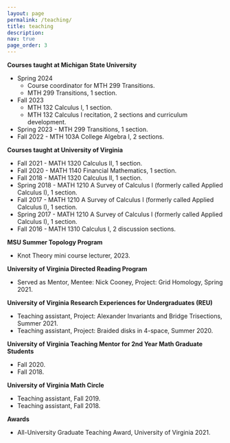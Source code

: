 ```yaml
---
layout: page
permalink: /teaching/
title: teaching
description:
nav: true
page_order: 3
---
```


**Courses taught at Michigan State University**
- Spring 2024
  - Course coordinator for MTH 299 Transitions.
  - MTH 299 Transitions, 1 section.
- Fall 2023
  - MTH 132 Calculus I, 1 section.
  - MTH 132 Calculus I recitation, 2 sections and curriculum development.
- Spring 2023 - MTH 299 Transitions, 1 section.
- Fall 2022 - MTH 103A College Algebra I, 2 sections.

**Courses taught at University of Virginia**
- Fall 2021 - MATH 1320 Calculus II, 1 section.
- Fall 2020 - MATH 1140 Financial Mathematics, 1 section.
- Fall 2018 - MATH 1320 Calculus II, 1 section.
- Spring 2018 - MATH 1210 A Survey of Calculus I (formerly called Applied Calculus I), 1 section.
- Fall 2017 - MATH 1210 A Survey of Calculus I (formerly called Applied Calculus I), 1 section.
- Spring 2017 - MATH 1210 A Survey of Calculus I (formerly called Applied Calculus I), 1 section.
- Fall 2016 - MATH 1310 Calculus I, 2 discussion sections.

**MSU Summer Topology Program**
- Knot Theory mini course lecturer, 2023.

**University of Virginia Directed Reading Program**
- Served as Mentor, Mentee: Nick Cooney, Project: Grid Homology, Spring 2021.

**University of Virginia Research Experiences for Undergraduates (REU)**
- Teaching assistant, Project: Alexander Invariants and Bridge Trisections, Summer 2021.
- Teaching assistant, Project: Braided disks in 4-space, Summer 2020.

**University of Virginia Teaching Mentor for 2nd Year Math Graduate Students**
- Fall 2020.
- Fall 2018.

**University of Virginia Math Circle**
- Teaching assistant, Fall 2019.
- Teaching assistant, Fall 2018.

**Awards**
- All-University Graduate Teaching Award, University of Virginia 2021.
